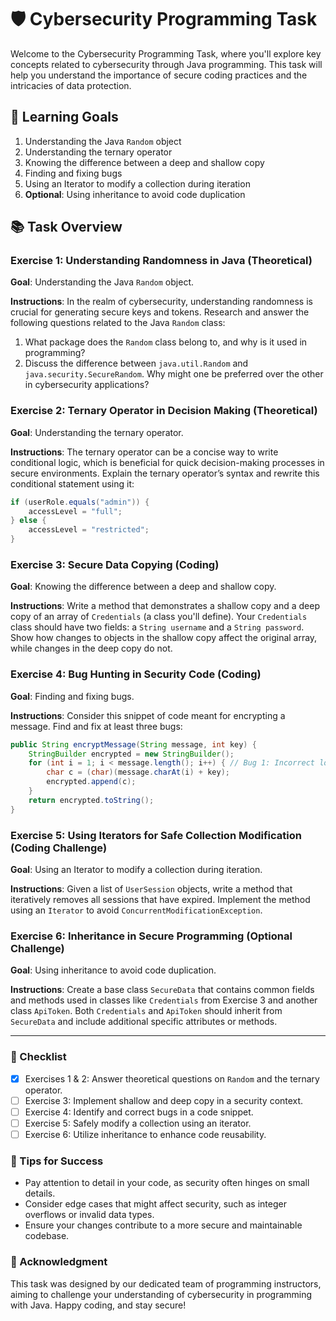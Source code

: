 # 🛡️ Cybersecurity Programming Task

Welcome to the Cybersecurity Programming Task, where you'll explore key concepts related to cybersecurity through Java programming. This task will help you understand the importance of secure coding practices and the intricacies of data protection.

## 🎯 Learning Goals

1. Understanding the Java `Random` object
2. Understanding the ternary operator
3. Knowing the difference between a deep and shallow copy
4. Finding and fixing bugs
5. Using an Iterator to modify a collection during iteration
6. **Optional**: Using inheritance to avoid code duplication

## 📚 Task Overview

### Exercise 1: Understanding Randomness in Java (Theoretical)
**Goal**: Understanding the Java `Random` object.

**Instructions**: In the realm of cybersecurity, understanding randomness is crucial for generating secure keys and tokens. Research and answer the following questions related to the Java `Random` class:

1. What package does the `Random` class belong to, and why is it used in programming?
2. Discuss the difference between `java.util.Random` and `java.security.SecureRandom`. Why might one be preferred over the other in cybersecurity applications?

### Exercise 2: Ternary Operator in Decision Making (Theoretical)
**Goal**: Understanding the ternary operator.

**Instructions**: The ternary operator can be a concise way to write conditional logic, which is beneficial for quick decision-making processes in secure environments. Explain the ternary operator’s syntax and rewrite this conditional statement using it:

```java
if (userRole.equals("admin")) {
    accessLevel = "full";
} else {
    accessLevel = "restricted";
}
```

### Exercise 3: Secure Data Copying (Coding)
**Goal**: Knowing the difference between a deep and shallow copy.

**Instructions**: Write a method that demonstrates a shallow copy and a deep copy of an array of `Credentials` (a class you'll define). Your `Credentials` class should have two fields: a `String username` and a `String password`. Show how changes to objects in the shallow copy affect the original array, while changes in the deep copy do not.

### Exercise 4: Bug Hunting in Security Code (Coding)
**Goal**: Finding and fixing bugs.

**Instructions**: Consider this snippet of code meant for encrypting a message. Find and fix at least three bugs:

```java
public String encryptMessage(String message, int key) {
    StringBuilder encrypted = new StringBuilder();
    for (int i = 1; i < message.length(); i++) { // Bug 1: Incorrect loop start
        char c = (char)(message.charAt(i) + key);
        encrypted.append(c);
    }
    return encrypted.toString();
}
```

### Exercise 5: Using Iterators for Safe Collection Modification (Coding Challenge)
**Goal**: Using an Iterator to modify a collection during iteration.

**Instructions**: Given a list of `UserSession` objects, write a method that iteratively removes all sessions that have expired. Implement the method using an `Iterator` to avoid `ConcurrentModificationException`.

### Exercise 6: Inheritance in Secure Programming (Optional Challenge)
**Goal**: Using inheritance to avoid code duplication.

**Instructions**: Create a base class `SecureData` that contains common fields and methods used in classes like `Credentials` from Exercise 3 and another class `ApiToken`. Both `Credentials` and `ApiToken` should inherit from `SecureData` and include additional specific attributes or methods.

---

### 📝 Checklist
- [x] Exercises 1 & 2: Answer theoretical questions on `Random` and the ternary operator.
- [ ] Exercise 3: Implement shallow and deep copy in a security context.
- [ ] Exercise 4: Identify and correct bugs in a code snippet.
- [ ] Exercise 5: Safely modify a collection using an iterator.
- [ ] Exercise 6: Utilize inheritance to enhance code reusability.

### 🌟 Tips for Success
- Pay attention to detail in your code, as security often hinges on small details.
- Consider edge cases that might affect security, such as integer overflows or invalid data types.
- Ensure your changes contribute to a more secure and maintainable codebase.

### 🙏 Acknowledgment
This task was designed by our dedicated team of programming instructors, aiming to challenge your understanding of cybersecurity in programming with Java. Happy coding, and stay secure!
